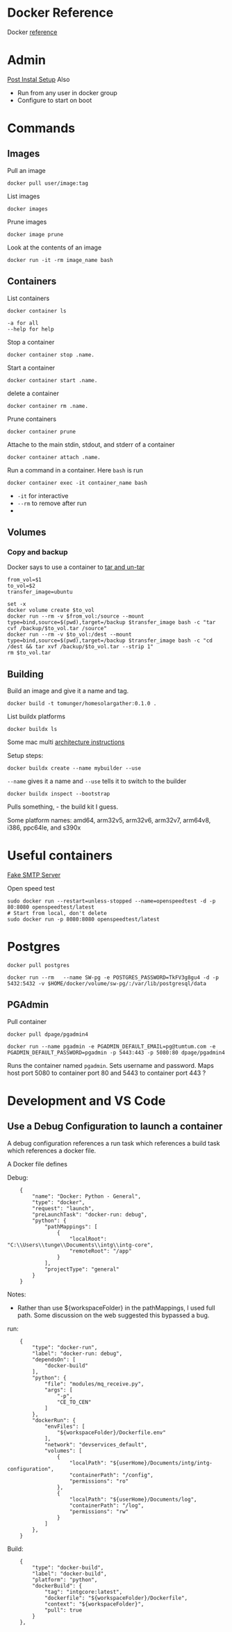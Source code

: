 # Docker Reference

Docker [reference](https://docs.docker.com/reference/)

# Admin

[Post Instal Setup](https://docs.docker.com/engine/install/linux-postinstall/)
Also
 * Run from any user in docker group
 * Configure to start on boot



# Commands

## Images

Pull an image

	docker pull user/image:tag
	

List images

	docker images

Prune images

	docker image prune

Look at the contents of an image

	docker run -it -rm image_name bash



## Containers

List containers

	docker container ls

	-a for all
	--help for help

Stop a container

	docker container stop .name.

Start a container 

	docker container start .name.

delete a container

	docker container rm .name.
	
Prune containers

	docker container prune

Attache to the main stdin, stdout, and stderr of a container

	docker container attach .name.

Run a command in a container.  Here `bash` is run

	docker container exec -it container_name bash 

 * `-it` for interactive
 * `--rm` to remove after run
 * 


## Volumes

### Copy and backup

Docker says to use a container to [tar and un-tar](https://docs.docker.com/storage/volumes/)

	from_vol=$1
	to_vol=$2
	transfer_image=ubuntu

	set -x
	docker volume create $to_vol
	docker run --rm -v $from_vol:/source --mount type=bind,source=$(pwd),target=/backup $transfer_image bash -c "tar cvf /backup/$to_vol.tar /source"
	docker run --rm -v $to_vol:/dest --mount type=bind,source=$(pwd),target=/backup $transfer_image bash -c "cd /dest && tar xvf /backup/$to_vol.tar --strip 1"
	rm $to_vol.tar


## Building

Build an image and give it a name and tag.


	docker build -t tomunger/homesolargather:0.1.0 .


List buildx platforms

	docker buildx ls

Some mac multi [architecture instructions](https://cloudolife.com/2022/03/05/Infrastructure-as-Code-IaC/Container/Docker/Docker-buildx-support-multiple-architectures-images/)

Setup steps:

	docker buildx create --name mybuilder --use

`--name` gives it a name and `--use` tells it to switch to the builder

	docker buildx inspect --bootstrap

Pulls something, - the build kit I guess.

Some platform names:  amd64, arm32v5, arm32v6, arm32v7, arm64v8, i386, ppc64le, and s390x



# Useful containers

[Fake SMTP Server](https://hub.docker.com/r/reachfive/fake-smtp-server)

Open speed test

    sudo docker run --restart=unless-stopped --name=openspeedtest -d -p 80:8080 openspeedtest/latest
    # Start from local, don't delete
    sudo docker run -p 8080:8080 openspeedtest/latest

# Postgres

	docker pull postgres

	docker run --rm   --name SW-pg -e POSTGRES_PASSWORD=TkFV3g8gu4 -d -p 5432:5432 -v $HOME/docker/volume/sw-pg/:/var/lib/postgresql/data

## PGAdmin

Pull container

	docker pull dpage/pgadmin4

	docker run --name pgadmin -e PGADMIN_DEFAULT_EMAIL=pg@tumtum.com -e PGADMIN_DEFAULT_PASSWORD=pgadmin -p 5443:443 -p 5080:80 dpage/pgadmin4

Runs the container named `pgadmin`.  Sets username and password.  Maps host port 5080 to container port 80 and 5443 to container port 443
    ?


# Development and VS Code

## Use a Debug Configuration to launch a container

A debug configuration references a run task which references a build task which references a docker file.

A Docker file defines

Debug:

        {
            "name": "Docker: Python - General",
            "type": "docker",
            "request": "launch",
            "preLaunchTask": "docker-run: debug",
            "python": {
                "pathMappings": [
                    {
                        "localRoot": "C:\\Users\\tunge\\Documents\\intg\\intg-core",
                        "remoteRoot": "/app"
                    }
                ],
                "projectType": "general"
            }
        } 

Notes: 
 * Rather than use ${workspaceFolder} in the pathMappings, I used full path.  Some discussion on the 
web suggested this bypassed a bug.

run:

        {
            "type": "docker-run",
            "label": "docker-run: debug",
            "dependsOn": [
                "docker-build"
            ],
            "python": {
                "file": "modules/mq_receive.py",
                "args": [
                    "-p",
                    "CE_TO_CEN"
                ]
            },
            "dockerRun": {
                "envFiles": [
                    "${workspaceFolder}/Dockerfile.env"
                ],
                "network": "devservices_default",
                "volumes": [
                    {
                        "localPath": "${userHome}/Documents/intg/intg-configuration",
                        "containerPath": "/config",
                        "permissions": "ro"
                    },
                    {
                        "localPath": "${userHome}/Documents/log",
                        "containerPath": "/log",
                        "permissions": "rw"
                    }
                ]
            },
        }


Build:

        {
            "type": "docker-build",
            "label": "docker-build",
            "platform": "python",
            "dockerBuild": {
                "tag": "intgcore:latest",
                "dockerfile": "${workspaceFolder}/Dockerfile",
                "context": "${workspaceFolder}",
                "pull": true
            }
        },